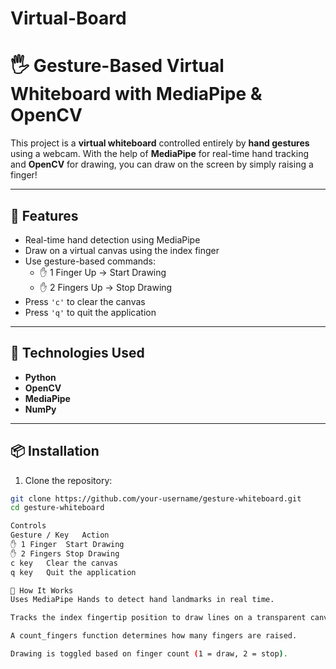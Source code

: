 # Virtual-Board

# 🖐️ Gesture-Based Virtual Whiteboard with MediaPipe & OpenCV

This project is a **virtual whiteboard** controlled entirely by **hand gestures** using a webcam. With the help of **MediaPipe** for real-time hand tracking and **OpenCV** for drawing, you can draw on the screen by simply raising a finger!

---

## 📌 Features

- Real-time hand detection using MediaPipe
- Draw on a virtual canvas using the index finger
- Use gesture-based commands:
  - ✋ 1 Finger Up → Start Drawing
  - ✋ 2 Fingers Up → Stop Drawing
- Press `'c'` to clear the canvas
- Press `'q'` to quit the application

---

## 🧰 Technologies Used

- **Python**
- **OpenCV**
- **MediaPipe**
- **NumPy**

---

## 📦 Installation

1. Clone the repository:

```bash
git clone https://github.com/your-username/gesture-whiteboard.git
cd gesture-whiteboard

Controls
Gesture / Key	Action
✋ 1 Finger	Start Drawing
✋ 2 Fingers	Stop Drawing
c key	Clear the canvas
q key	Quit the application

🧠 How It Works
Uses MediaPipe Hands to detect hand landmarks in real time.

Tracks the index fingertip position to draw lines on a transparent canvas.

A count_fingers function determines how many fingers are raised.

Drawing is toggled based on finger count (1 = draw, 2 = stop).
